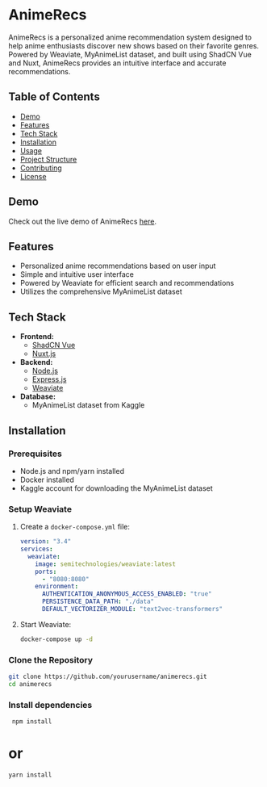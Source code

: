 # AnimeRecs

AnimeRecs is a personalized anime recommendation system designed to help anime enthusiasts discover new shows based on their favorite genres. Powered by Weaviate, MyAnimeList dataset, and built using ShadCN Vue and Nuxt, AnimeRecs provides an intuitive interface and accurate recommendations.

## Table of Contents

- [Demo](#demo)
- [Features](#features)
- [Tech Stack](#tech-stack)
- [Installation](#installation)
- [Usage](#usage)
- [Project Structure](#project-structure)
- [Contributing](#contributing)
- [License](#license)

## Demo

Check out the live demo of AnimeRecs [here](http://www.animerecs.com).

## Features

- Personalized anime recommendations based on user input
- Simple and intuitive user interface
- Powered by Weaviate for efficient search and recommendations
- Utilizes the comprehensive MyAnimeList dataset

## Tech Stack

- **Frontend:**
  - [ShadCN Vue](https://shadcn.dev/)
  - [Nuxt.js](https://nuxtjs.org/)
- **Backend:**
  - [Node.js](https://nodejs.org/)
  - [Express.js](https://expressjs.com/)
  - [Weaviate](https://weaviate.io/)
- **Database:**
  - MyAnimeList dataset from Kaggle

## Installation

### Prerequisites

- Node.js and npm/yarn installed
- Docker installed
- Kaggle account for downloading the MyAnimeList dataset

### Setup Weaviate

1. Create a `docker-compose.yml` file:

   ```yaml
   version: "3.4"
   services:
     weaviate:
       image: semitechnologies/weaviate:latest
       ports:
         - "8080:8080"
       environment:
         AUTHENTICATION_ANONYMOUS_ACCESS_ENABLED: "true"
         PERSISTENCE_DATA_PATH: "./data"
         DEFAULT_VECTORIZER_MODULE: "text2vec-transformers"
   ```

2. Start Weaviate:

   ```bash
   docker-compose up -d
   ```

### Clone the Repository

```bash
git clone https://github.com/yourusername/animerecs.git
cd animerecs
```

### Install dependencies

`
npm install`

# or

`yarn install`
